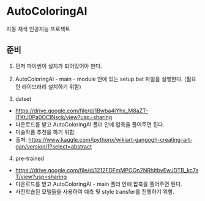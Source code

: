# AutoColoringAI
자동 채색 인공지능 프로젝트  


준비
----------------------
1. 먼저 파이썬이 설치가 되어있어야 한다.    
  
2. AutoColoringAI - main - module 안에 있는 setup.bat 파일을 실행한다. (필요한 라이브러리 설치하기 위함)   
  
3. datset  
- https://drive.google.com/file/d/1Bwba4iYhx_M8aZT-lTKtJ0Pa0OClNsck/view?usp=sharing  
- 다운로드를 받고 AutoColoringAI 폴더 안에 압축을 풀어주면 된다.  
- 미술작품 추천을 하기 위함.  
- 출처: https://www.kaggle.com/ipythonx/wikiart-gangogh-creating-art-gan/version/1?select=abstract  

4. pre-trained  
- https://drive.google.com/file/d/1212FDFmMPOOn2NRhItbvEwJDTB_kc7sT/view?usp=sharing  
- 다운로드를 받고 AutoColoringAI - main 폴더 안에 압축을 풀어주면 된다.  
- 사전학습된 모델들을 사용하여 예측 및 style transfer를 진행하기 위함.  
  
